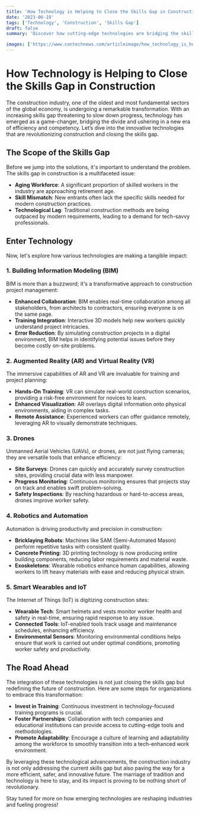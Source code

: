 ```yaml
---
title: 'How Technology is Helping to Close the Skills Gap in Construction'
date: '2023-06-19'
tags: ['Technology', 'Construction', 'Skills Gap']
draft: false
summary: 'Discover how cutting-edge technologies are bridging the skills gap in the construction industry, making projects more efficient and boosting workforce competency.'

images: ['https://www.contechnews.com/articleimage/how_technology_is_helping_to_close_the_skills_gap_in_construction.webp']
---
```


# How Technology is Helping to Close the Skills Gap in Construction

The construction industry, one of the oldest and most fundamental sectors of the global economy, is undergoing a remarkable transformation. With an increasing skills gap threatening to slow down progress, technology has emerged as a game-changer, bridging the divide and ushering in a new era of efficiency and competency. Let’s dive into the innovative technologies that are revolutionizing construction and closing the skills gap.

## The Scope of the Skills Gap

Before we jump into the solutions, it's important to understand the problem. The skills gap in construction is a multifaceted issue:

- **Aging Workforce**: A significant proportion of skilled workers in the industry are approaching retirement age.
- **Skill Mismatch**: New entrants often lack the specific skills needed for modern construction practices.
- **Technological Lag**: Traditional construction methods are being outpaced by modern requirements, leading to a demand for tech-savvy professionals.

## Enter Technology

Now, let's explore how various technologies are making a tangible impact:

### 1. **Building Information Modeling (BIM)**

BIM is more than a buzzword; it's a transformative approach to construction project management:

- **Enhanced Collaboration**: BIM enables real-time collaboration among all stakeholders, from architects to contractors, ensuring everyone is on the same page.
- **Training Integration**: Interactive 3D models help new workers quickly understand project intricacies.
- **Error Reduction**: By simulating construction projects in a digital environment, BIM helps in identifying potential issues before they become costly on-site problems.

### 2. **Augmented Reality (AR) and Virtual Reality (VR)**

The immersive capabilities of AR and VR are invaluable for training and project planning:

- **Hands-On Training**: VR can simulate real-world construction scenarios, providing a risk-free environment for novices to learn.
- **Enhanced Visualization**: AR overlays digital information onto physical environments, aiding in complex tasks.
- **Remote Assistance**: Experienced workers can offer guidance remotely, leveraging AR to visually demonstrate techniques.

### 3. **Drones**

Unmanned Aerial Vehicles (UAVs), or drones, are not just flying cameras; they are versatile tools that enhance efficiency:

- **Site Surveys**: Drones can quickly and accurately survey construction sites, providing crucial data with less manpower.
- **Progress Monitoring**: Continuous monitoring ensures that projects stay on track and enables swift problem-solving.
- **Safety Inspections**: By reaching hazardous or hard-to-access areas, drones improve worker safety.

### 4. **Robotics and Automation**

Automation is driving productivity and precision in construction:

- **Bricklaying Robots**: Machines like SAM (Semi-Automated Mason) perform repetitive tasks with consistent quality.
- **Concrete Printing**: 3D printing technology is now producing entire building components, reducing labor requirements and material waste.
- **Exoskeletons**: Wearable robotics enhance human capabilities, allowing workers to lift heavy materials with ease and reducing physical strain.

### 5. **Smart Wearables and IoT**

The Internet of Things (IoT) is digitizing construction sites:

- **Wearable Tech**: Smart helmets and vests monitor worker health and safety in real-time, ensuring rapid response to any issue.
- **Connected Tools**: IoT-enabled tools track usage and maintenance schedules, enhancing efficiency.
- **Environmental Sensors**: Monitoring environmental conditions helps ensure that work is carried out under optimal conditions, promoting worker safety and productivity.

## The Road Ahead

The integration of these technologies is not just closing the skills gap but redefining the future of construction. Here are some steps for organizations to embrace this transformation:

- **Invest in Training**: Continuous investment in technology-focused training programs is crucial.
- **Foster Partnerships**: Collaboration with tech companies and educational institutions can provide access to cutting-edge tools and methodologies.
- **Promote Adaptability**: Encourage a culture of learning and adaptability among the workforce to smoothly transition into a tech-enhanced work environment.

By leveraging these technological advancements, the construction industry is not only addressing the current skills gap but also paving the way for a more efficient, safer, and innovative future. The marriage of tradition and technology is here to stay, and its impact is proving to be nothing short of revolutionary.

Stay tuned for more on how emerging technologies are reshaping industries and fueling progress!